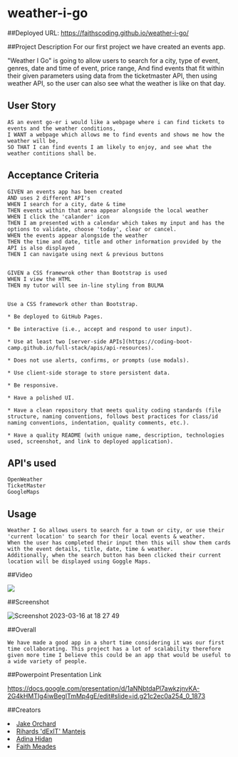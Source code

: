 # weather-i-go

##Deployed URL: https://faithscoding.github.io/weather-i-go/

##Project Description
For our first project we have created an events app. 

"Weather I Go" is going to allow users to search for a city, type of event, genres, date and time of event, price range, And find events that fit within their given parameters using data from the ticketmaster API, then using weather API, so the user can also see what the weather is like on that day.

## User Story
```
AS an event go-er i would like a webpage where i can find tickets to events and the weather conditions,
I WANT a webpage which allows me to find events and shows me how the weather will be,
SO THAT I can find events I am likely to enjoy, and see what the weather contitions shall be.
```

## Acceptance Criteria
```
GIVEN an events app has been created
AND uses 2 different API's
WHEN I search for a city, date & time 
THEN events within that area appear alongside the local weather 
WHEN I click the 'calander' icon 
THEN I am presented with a calendar which takes my input and has the options to validate, choose 'today', clear or cancel. 
WHEN the events appear alongside the weather
THEN the time and date, title and other information provided by the API is also displayed
THEN I can navigate using next & previous buttons


GIVEN a CSS framewrok other than Bootstrap is used
WHEN I view the HTML
THEN my tutor will see in-line styling from BULMA


Use a CSS framework other than Bootstrap.

* Be deployed to GitHub Pages.

* Be interactive (i.e., accept and respond to user input).

* Use at least two [server-side APIs](https://coding-boot-camp.github.io/full-stack/apis/api-resources).

* Does not use alerts, confirms, or prompts (use modals).

* Use client-side storage to store persistent data.

* Be responsive.

* Have a polished UI.

* Have a clean repository that meets quality coding standards (file structure, naming conventions, follows best practices for class/id naming conventions, indentation, quality comments, etc.).

* Have a quality README (with unique name, description, technologies used, screenshot, and link to deployed application).
```
## API's used
```
OpenWeather
TicketMaster
GoogleMaps
```

## Usage
```
Weather I Go allows users to search for a town or city, or use their 'current location' to search for their local events & weather. 
When the user has completed their input then this will show them cards with the event details, title, date, time & weather.
Additionally, when the search button has been clicked their current location will be displayed using Goggle Maps. 
```

##Video

![](https://youtu.be/iKOcCV_ZBFY)

##Screenshot

![Screenshot 2023-03-16 at 18 27 49](https://user-images.githubusercontent.com/122907573/225718337-590da48d-7040-4da2-a10b-acad6bb5553c.png)


##Overall
```
We have made a good app in a short time considering it was our first time collaborating. This project has a lot of scalability therefore given more time I believe this could be an app that would be useful to a wide variety of people. 
```

##Powerpoint Presentation Link

https://docs.google.com/presentation/d/1aNNbtdaPl7awkzjnvKA-2G4kHMTIg4iwBegITmMp4gE/edit#slide=id.g21c2ec0a254_0_1873

##Creators
          <li><a href="https://github.com/Jake-Orch">Jake Orchard</a></li>
          <li><a href="https://github.com/dexit">Rihards 'dExIT' Mantejs</a></li>
          <li><a href="https://github.com/Adinahidan">Adina Hidan</a></li>
          <li><a href="https://github.com/FaithsCoding">Faith Meades</a></li>


